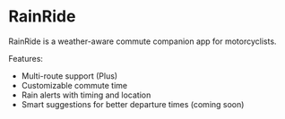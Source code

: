 # RainRide

RainRide is a weather-aware commute companion app for motorcyclists.

Features:
- Multi-route support (Plus)
- Customizable commute time
- Rain alerts with timing and location
- Smart suggestions for better departure times (coming soon)
